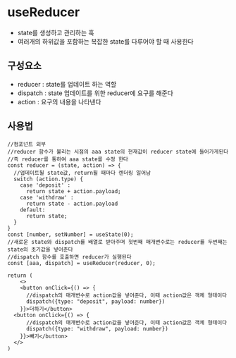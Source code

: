 # useReducer

- state를 생성하고 관리하는  훅
- 여러개의 하위값을 포함하는 복잡한 state를 다루어야 할 때 사용한다 



## 구성요소

- reducer : state를 업데이트 하는 역할 
- dispatch : state 업데이트를 위한 reducer에 요구를 해준다
- action : 요구의 내용을 나타낸다 



## 사용법

```react
//컴포넌트 외부
//reducer 함수가 불리는 시점의 aaa state의 현재값이 reducer state에 들어가게된다
//즉 reducer를 통하여 aaa state를 수정 한다 
const reducer = (state, action) => {
  //업데이트될 state값, return될 때마다 렌더링 일어남 
  switch (action.type) {
    case 'deposit' : 
      return state + action.payload;
    case 'withdraw' :
      return state - action.payload
    default:
      return state;
  } 
}
const [number, setNumber] = useState(0);
//새로운 state와 dispatch를 배열로 받아주며 첫번째 매개변수로는 reducer를 두번째는 state의 초기값을 넣어준다 
//dispatch 함수를 호출하면 reducer가 실행된다 
const [aaa, dispatch] = useReducer(reducer, 0);

return (
	<>
  	<button onClick={() => {
      //dispatch의 매개변수로 action값을 넣어준다, 이때 action값은 객체 형태이다 
      dispatch({type: "deposit", payload: number})
    }}>더하기</button>
  <button onClick={() => {
      //dispatch의 매개변수로 action값을 넣어준다, 이때 action값은 객체 형태이다 
      dispatch({type: "withdraw", payload: number})
    }}>빼기</button>
  </>
)
```

